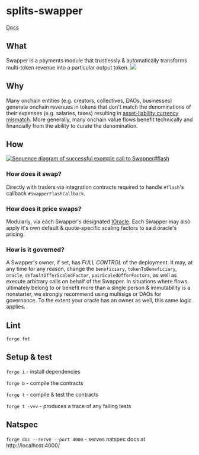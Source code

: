 # splits-swapper

[Docs](https://docs.0xsplits.xyz/core/swapper)

## What

Swapper is a payments module that trustlessly & automatically transforms multi-token revenue into a particular output token.
![](https://docs.0xsplits.xyz/_next/image?url=%2F_next%2Fstatic%2Fmedia%2Fswapper_diagram.2f2890db.png&w=3840&q=75)

## Why

Many onchain entities (e.g. creators, collectives, DAOs, businesses) generate onchain revenues in tokens that don't match the denominations of their expenses (e.g. salaries, taxes) resulting in [asset-liability currency mismatch](https://en.wikipedia.org/wiki/Asset%E2%80%93liability_mismatch#Currency_Mismatch).
More generally, many onchain value flows benefit technically and financially from the ability to curate the denomination.

## How

[![Sequence diagram of successful example call to Swapper#flash](https://mermaid.ink/svg/pako:eNqNlMtu2zAQRX-FYGGoRW3UiB3b0CKApVpAFkGQJuim6mIsjRIiFKmSo7RG4H8vKcGxZalBN3pwztyZy9crz3SOPOSj0WuqGBNKUMiaT8YCesISg5AFW7AYjE9Hv4MRsJVogze8CRZaUQKlkDuf5yF5SGyT8Q_FWmrjwx8W0fJiNe0AlRElmN2RSWbJPFkMMZE2OZp31SxmWuUdvcVms4yWw9S54nS-XF12WchIvAAJrf4DJjQkOtXXl9E8iQehc735bLaK10FL7v3LPfajUapSZfFXjSrDrwIeDZSeaLkHA05kcnX1-f43VBWaa0XoENImbFY3kWCfWrZHnKSFrOiBPnxrIJMYskeku1oTrktdK7It1wYdNnlTgdP4QccRA939YGRA2QIN8_uNkX5G9dF-Yj97XQxk23aosReDlFvInv9l81jfV918iy-mzP0a_YLsC6tg55PPynZm6eivZyxChYXI_IJ2LDVuHvRJuO9rMuCLNIHs5L3TVrv6IeNjXqIpQeTuaDfHM-XNsU25a5n76U2520yOg5r0_U5lPCRT45jXVQ502Fc8LEBaN4q5cCVu2ruiuTL2fwHX4Vpz?type=png)](https://mermaid.live/edit#pako:eNqNlMtu2zAQRX-FYGGoRW3UiB3b0CKApVpAFkGQJuim6mIsjRIiFKmSo7RG4H8vKcGxZalBN3pwztyZy9crz3SOPOSj0WuqGBNKUMiaT8YCesISg5AFW7AYjE9Hv4MRsJVogze8CRZaUQKlkDuf5yF5SGyT8Q_FWmrjwx8W0fJiNe0AlRElmN2RSWbJPFkMMZE2OZp31SxmWuUdvcVms4yWw9S54nS-XF12WchIvAAJrf4DJjQkOtXXl9E8iQehc735bLaK10FL7v3LPfajUapSZfFXjSrDrwIeDZSeaLkHA05kcnX1-f43VBWaa0XoENImbFY3kWCfWrZHnKSFrOiBPnxrIJMYskeku1oTrktdK7It1wYdNnlTgdP4QccRA939YGRA2QIN8_uNkX5G9dF-Yj97XQxk23aosReDlFvInv9l81jfV918iy-mzP0a_YLsC6tg55PPynZm6eivZyxChYXI_IJ2LDVuHvRJuO9rMuCLNIHs5L3TVrv6IeNjXqIpQeTuaDfHM-XNsU25a5n76U2520yOg5r0_U5lPCRT45jXVQ502Fc8LEBaN4q5cCVu2ruiuTL2fwHX4Vpz)

### How does it swap?

Directly with traders via integration contracts required to handle `#flash`'s callback `#swapperFlashCallback`.

### How does it price swaps?

Modularly, via each Swapper's designated [IOracle](https://github.com/0xSplits/splits-oracle/blob/main/src/interfaces/IOracle.sol).
Each Swapper may also apply it's own default & quote-specific scaling factors to said oracle's pricing.

### How is it governed?

A Swapper's owner, if set, has _FULL CONTROL_ of the deployment.
It may, at any time for any reason, change the `beneficiary`, `tokenToBeneficiary`, `oracle`, `defaultOfferScaledFactor`, `pairScaledOfferFactors`, as well as execute arbitrary calls on behalf of the Swapper.
In situations where flows ultimately belong to or benefit more than a single person & immutability is a nonstarter, we strongly recommend using multisigs or DAOs for governance.
To the extent your oracle has an owner as well, this same logic applies.

## Lint

`forge fmt`

## Setup & test

`forge i` - install dependencies

`forge b` - compile the contracts

`forge t` - compile & test the contracts

`forge t -vvv` - produces a trace of any failing tests

## Natspec

`forge doc --serve --port 4000` - serves natspec docs at http://localhost:4000/

